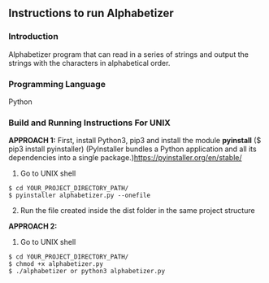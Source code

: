 Instructions to run Alphabetizer
-----

### Introduction

Alphabetizer program that can read in a series of strings and output the strings with the characters in alphabetical order.


### Programming Language
Python

### Build and Running Instructions For UNIX
**APPROACH 1:**
First, install Python3, pip3 and install the module **pyinstall** ($ pip3 install pyinstaller) (PyInstaller bundles a Python application and all its dependencies into a single package.)https://pyinstaller.org/en/stable/

1. Go to UNIX shell
  ```
  $ cd YOUR_PROJECT_DIRECTORY_PATH/
  $ pyinstaller alphabetizer.py --onefile
  ```

2. Run the file created inside the dist folder in the same project structure

**APPROACH 2:**
1. Go to UNIX shell
  ```
  $ cd YOUR_PROJECT_DIRECTORY_PATH/
  $ chmod +x alphabetizer.py
  $ ./alphabetizer or python3 alphabetizer.py
  ```
